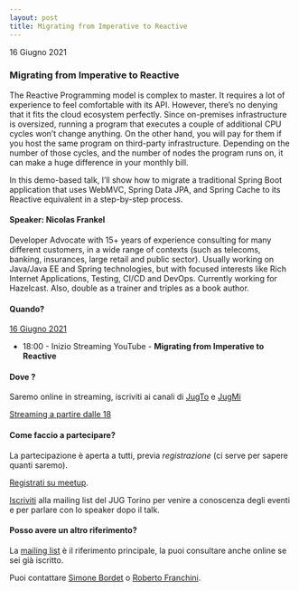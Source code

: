 ```yaml
---
layout: post
title: Migrating from Imperative to Reactive
---
```


16 Giugno 2021

### Migrating from Imperative to Reactive

The Reactive Programming model is complex to master. It requires a lot of experience to feel comfortable with its API. However, there’s no denying that it fits the cloud ecosystem perfectly. Since on-premises infrastructure is oversized, running a program that executes a couple of additional CPU cycles won’t change anything. On the other hand, you will pay for them if you host the same program on third-party infrastructure. Depending on the number of those cycles, and the number of nodes the program runs on, it can make a huge difference in your monthly bill.

In this demo-based talk, I’ll show how to migrate a traditional Spring Boot application that uses WebMVC, Spring Data JPA, and Spring Cache to its Reactive equivalent in a step-by-step process.

#### Speaker: Nicolas Frankel

Developer Advocate with 15+ years of experience consulting for many different customers, in a wide range of contexts (such as telecoms, banking, insurances, large retail and public sector). Usually working on Java/Java EE and Spring technologies, but with focused interests like Rich Internet Applications, Testing, CI/CD and DevOps. Currently working for Hazelcast. Also, double as a trainer and triples as a book author.

#### Quando?

<u>16 Giugno 2021</u>

* 18:00 - Inizio Streaming YouTube - **Migrating from Imperative to Reactive**

#### Dove ?

Saremo online in streaming, iscriviti ai canali di [JugTo](https://youtube.com/c/JUGTorino) e [JugMi](https://youtube.com/c/JUGMilano)

[Streaming a partire dalle 18](https://www.youtube.com/watch?v=QVcdnmc1p08)

#### Come faccio a partecipare?

La partecipazione è aperta a tutti, previa *registrazione* (ci serve per sapere quanti saremo).

[Registrati su meetup](https://www.meetup.com/JUGTorino/events/278718860/).

[Iscriviti](/subscribe/) alla mailing list del JUG Torino per venire a conoscenza degli eventi e per parlare con lo speaker dopo il talk.

#### Posso avere un altro riferimento?

La [mailing list](https://groups.yahoo.com/groups/it-torino-java-jug) è il riferimento principale, la puoi consultare anche online se sei già iscritto.

Puoi contattare [Simone Bordet](/people/simonebordet/) o [Roberto Franchini](/people/robertofranchini/).
